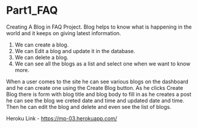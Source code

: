 # Part1_FAQ
Creating A Blog in FAQ Project.
Blog helps to know what is happening in the world and it keeps on giving latest information.

1. We can create a blog.
2. We can Edit a blog and update it in the database.
3. We can delete a blog.
4. We can see all the blogs as a list and select one when we want to know more.

When a user comes to the site he can see various blogs on the dashboard and he can create one using the Create Blog button.
As he clicks Create Blog there is form with blog title and blog body to fill in as he creates a post he can see the blog we creted date and time and updated date and time.
Then he can edit the blog and delete and even see the list of blogs.

Heroku Link - https://mp-03.herokuapp.com/
     